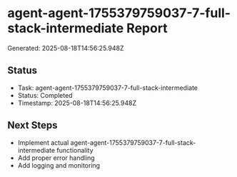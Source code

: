 # agent-agent-1755379759037-7-full-stack-intermediate Report

Generated: 2025-08-18T14:56:25.948Z

## Status
- Task: agent-agent-1755379759037-7-full-stack-intermediate
- Status: Completed
- Timestamp: 2025-08-18T14:56:25.948Z

## Next Steps
- Implement actual agent-agent-1755379759037-7-full-stack-intermediate functionality
- Add proper error handling
- Add logging and monitoring
